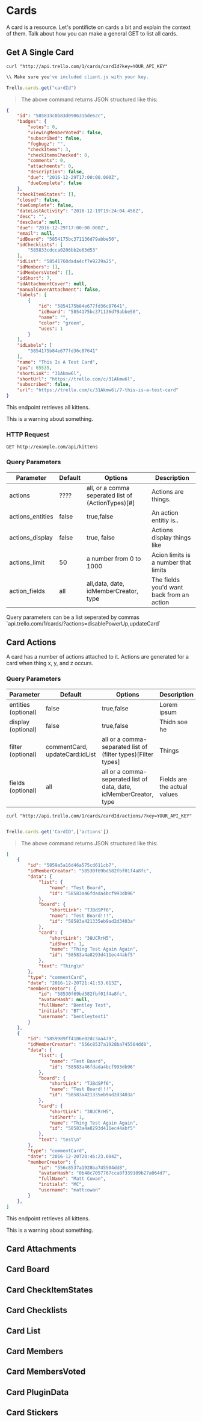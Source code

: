 # Cards

A card is a resource. Let's pontificte on cards a bit and explain the context of them. Talk about how you can make a general GET to list all cards.

## Get A Single Card

```shell
curl "http://api.trello.com/1/cards/cardId?key=YOUR_API_KEY"
```

```javascript
\\ Make sure you've included client.js with your key.

Trello.cards.get("cardId")
```

> The above command returns JSON structured like this:

```json
{
    "id": "585833c0b83d090631bde62c",
    "badges": {
        "votes": 0,
        "viewingMemberVoted": false,
        "subscribed": false,
        "fogbugz": "",
        "checkItems": 3,
        "checkItemsChecked": 0,
        "comments": 0,
        "attachments": 0,
        "description": false,
        "due": "2016-12-29T17:00:00.000Z",
        "dueComplete": false
    },
    "checkItemStates": [],
    "closed": false,
    "dueComplete": false,
    "dateLastActivity": "2016-12-19T19:24:04.456Z",
    "desc": "",
    "descData": null,
    "due": "2016-12-29T17:00:00.000Z",
    "email": null,
    "idBoard": "5854175bc371136d79abbe50",
    "idChecklists": [
        "585833cdcca0206bb2e63d53"
    ],
    "idList": "58541760dada4cf7e9229a25",
    "idMembers": [],
    "idMembersVoted": [],
    "idShort": 7,
    "idAttachmentCover": null,
    "manualCoverAttachment": false,
    "labels": [
        {
            "id": "5854175b84e677fd36c87641",
            "idBoard": "5854175bc371136d79abbe50",
            "name": "",
            "color": "green",
            "uses": 1
        }
    ],
    "idLabels": [
        "5854175b84e677fd36c87641"
    ],
    "name": "This Is A Test Card",
    "pos": 65535,
    "shortLink": "31Akmw6l",
    "shortUrl": "https://trello.com/c/31Akmw6l",
    "subscribed": false,
    "url": "https://trello.com/c/31Akmw6l/7-this-is-a-test-card"
}
```

This endpoint retrieves all kittens.

<aside class="warning">This is a warning about something.</aside>

### HTTP Request

`GET http://example.com/api/kittens`

### Query Parameters

Parameter | Default | Options | Description
--------- | ------- | ------- | -----------
actions|????| all, or a comma seperated list of (ActionTypes)[#] | Actions are things.
actions_entities|false|true,false|An action entitiy is..
actions_display|false|true, false|Actions display things like
actions_limit|50|a number from 0 to 1000|Acion limits is a number that limits
action_fields|all|all,data, date, idMemberCreator, type|The fields you'd want back from an action

<aside class="success">
Query parameters can be a list seperated by commas `api.trello.com/1/cards/?actions=disablePowerUp,updateCard`
</aside>
    
## Card Actions

A card has a number of actions attached to it. Actions are generated for a card when thing x, y, and z occurs.

### Query Parameters

Parameter | Default | Options | Description
--------- | ------- | ------- | -----------
entities (optional)|false|true,false| Lorem ipsum
display (optional)|false|true,false| Thidn soe he
filter (optional)|commentCard, updateCard:idList|all or a comma-separated list of (filter types)[Filter types]|Things
fields (optional)|all|all or a comma-seperated list of data, date, idMemberCreator, type|Fields are the actual values

```shell
curl "http://api.trello.com/1/cards/cardId/actions/?key=YOUR_API_KEY"
```

```javascript

Trello.cards.get('CardID',['actions'])
```

> The above command returns JSON structured like this:

```json
[
    {
        "id": "5859a5a16d46a575cd611cb7",
        "idMemberCreator": "58530f69bd582fbf01f4a8fc",
        "data": {
            "list": {
                "name": "Test Board",
                "id": "58583a46fdada4bcf993db96"
            },
            "board": {
                "shortLink": "TJBdSPf6",
                "name": "Test Board!!!",
                "id": "58583a421335eb9ad2d3403a"
            },
            "card": {
                "shortLink": "38UCRrH5",
                "idShort": 1,
                "name": "Thing Test Again Again",
                "id": "58583a4a8293d411ec44abf5"
            },
            "text": "Thing\n"
        },
        "type": "commentCard",
        "date": "2016-12-20T21:41:53.613Z",
        "memberCreator": {
            "id": "58530f69bd582fbf01f4a8fc",
            "avatarHash": null,
            "fullName": "Bentley Test",
            "initials": "BT",
            "username": "bentleytest1"
        }
    },
    {
        "id": "5859989ff4106e02dc3aa479",
        "idMemberCreator": "556c8537a1928ba745504dd8",
        "data": {
            "list": {
                "name": "Test Board",
                "id": "58583a46fdada4bcf993db96"
            },
            "board": {
                "shortLink": "TJBdSPf6",
                "name": "Test Board!!!",
                "id": "58583a421335eb9ad2d3403a"
            },
            "card": {
                "shortLink": "38UCRrH5",
                "idShort": 1,
                "name": "Thing Test Again Again",
                "id": "58583a4a8293d411ec44abf5"
            },
            "text": "test\n"
        },
        "type": "commentCard",
        "date": "2016-12-20T20:46:23.604Z",
        "memberCreator": {
            "id": "556c8537a1928ba745504dd8",
            "avatarHash": "0b48c7057767cca8f339109b27a064d7",
            "fullName": "Matt Cowan",
            "initials": "MC",
            "username": "mattcowan"
        }
    },
]
```

This endpoint retrieves all kittens.

<aside class="warning">This is a warning about something.</aside>


## Card Attachments
## Card Board
## Card CheckItemStates
## Card Checklists
## Card List
## Card Members
## Card MembersVoted
## Card PluginData
## Card Stickers
